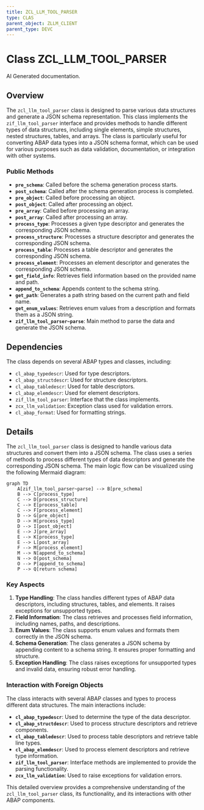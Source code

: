 ```yaml
---
title: ZCL_LLM_TOOL_PARSER
type: CLAS
parent_object: ZLLM_CLIENT
parent_type: DEVC
---
```


# Class ZCL_LLM_TOOL_PARSER

AI Generated documentation.

## Overview

The `zcl_llm_tool_parser` class is designed to parse various data structures and generate a JSON schema representation. This class implements the `zif_llm_tool_parser` interface and provides methods to handle different types of data structures, including single elements, simple structures, nested structures, tables, and arrays. The class is particularly useful for converting ABAP data types into a JSON schema format, which can be used for various purposes such as data validation, documentation, or integration with other systems.

### Public Methods

- **`pre_schema`**: Called before the schema generation process starts.
- **`post_schema`**: Called after the schema generation process is completed.
- **`pre_object`**: Called before processing an object.
- **`post_object`**: Called after processing an object.
- **`pre_array`**: Called before processing an array.
- **`post_array`**: Called after processing an array.
- **`process_type`**: Processes a given type descriptor and generates the corresponding JSON schema.
- **`process_structure`**: Processes a structure descriptor and generates the corresponding JSON schema.
- **`process_table`**: Processes a table descriptor and generates the corresponding JSON schema.
- **`process_element`**: Processes an element descriptor and generates the corresponding JSON schema.
- **`get_field_info`**: Retrieves field information based on the provided name and path.
- **`append_to_schema`**: Appends content to the schema string.
- **`get_path`**: Generates a path string based on the current path and field name.
- **`get_enum_values`**: Retrieves enum values from a description and formats them as a JSON string.
- **`zif_llm_tool_parser~parse`**: Main method to parse the data and generate the JSON schema.

## Dependencies

The class depends on several ABAP types and classes, including:

- `cl_abap_typedescr`: Used for type descriptors.
- `cl_abap_structdescr`: Used for structure descriptors.
- `cl_abap_tabledescr`: Used for table descriptors.
- `cl_abap_elemdescr`: Used for element descriptors.
- `zif_llm_tool_parser`: Interface that the class implements.
- `zcx_llm_validation`: Exception class used for validation errors.
- `cl_abap_format`: Used for formatting strings.

## Details

The `zcl_llm_tool_parser` class is designed to handle various data structures and convert them into a JSON schema. The class uses a series of methods to process different types of data descriptors and generate the corresponding JSON schema. The main logic flow can be visualized using the following Mermaid diagram:

```mermaid
graph TD
    A[zif_llm_tool_parser~parse] --> B[pre_schema]
    B --> C[process_type]
    C --> D[process_structure]
    C --> E[process_table]
    C --> F[process_element]
    D --> G[pre_object]
    D --> H[process_type]
    D --> I[post_object]
    E --> J[pre_array]
    E --> K[process_type]
    E --> L[post_array]
    F --> M[process_element]
    M --> N[append_to_schema]
    N --> O[post_schema]
    O --> P[append_to_schema]
    P --> Q[return schema]
```

### Key Aspects

1. **Type Handling**: The class handles different types of ABAP data descriptors, including structures, tables, and elements. It raises exceptions for unsupported types.
2. **Field Information**: The class retrieves and processes field information, including names, paths, and descriptions.
3. **Enum Values**: The class supports enum values and formats them correctly in the JSON schema.
4. **Schema Generation**: The class generates a JSON schema by appending content to a schema string. It ensures proper formatting and structure.
5. **Exception Handling**: The class raises exceptions for unsupported types and invalid data, ensuring robust error handling.

### Interaction with Foreign Objects

The class interacts with several ABAP classes and types to process different data structures. The main interactions include:

- **`cl_abap_typedescr`**: Used to determine the type of the data descriptor.
- **`cl_abap_structdescr`**: Used to process structure descriptors and retrieve components.
- **`cl_abap_tabledescr`**: Used to process table descriptors and retrieve table line types.
- **`cl_abap_elemdescr`**: Used to process element descriptors and retrieve type information.
- **`zif_llm_tool_parser`**: Interface methods are implemented to provide the parsing functionality.
- **`zcx_llm_validation`**: Used to raise exceptions for validation errors.

This detailed overview provides a comprehensive understanding of the `zcl_llm_tool_parser` class, its functionality, and its interactions with other ABAP components.
